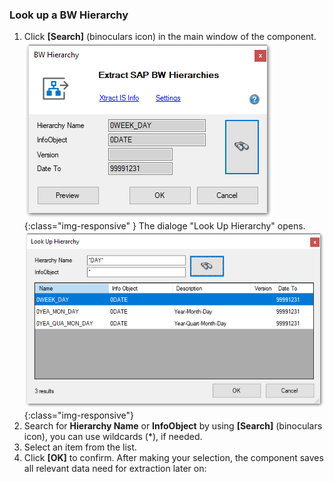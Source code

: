 ### Look up a BW Hierarchy

1. Click **[Search]** (binoculars icon) in the main window of the component.
![Hierarchy-Search-02](/img/content/Hierarchy-Search-02.png){:class="img-responsive" }
The dialoge "Look Up Hierarchy" opens.
![Hierarchy-Search-01](/img/content/Hierarchy-Search-01.png){:class="img-responsive"}
3. Search for **Hierarchy Name** or **InfoObject** by using **[Search]** (binoculars icon), you can use wildcards (*), if needed.
4. Select an item from the list. 
5. Click **[OK]** to confirm.
After making your selection, the component saves all relevant data need for extraction later on:

